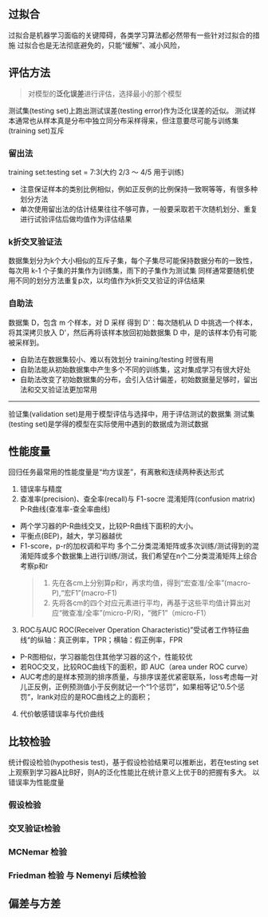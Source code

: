 ## 过拟合
过拟合是机器学习面临的关键障碍，各类学习算法都必然带有一些针对过拟合的措施
过拟合也是无法彻底避免的，只能“缓解”、减小风险，


## 评估方法
> 对模型的**泛化误差**进行评估，选择最小的那个模型

测试集(testing set)上跑出测试误差(testing error)作为泛化误差的近似。
测试样本通常也从样本真是分布中独立同分布采样得来，但注意要尽可能与训练集(training set)互斥

### 留出法
training set:testing set = 7:3(大约 2/3 ～ 4/5 用于训练)
* 注意保证样本的类别比例相似，例如正反例的比例保持一致啊等等，有很多种划分方法
* 单次使用留出法的估计结果往往不够可靠，一般要采取若干次随机划分、重复进行试验评估后做均值作为评估结果

### k折交叉验证法
数据集划分为k个大小相似的互斥子集，每个子集尽可能保持数据分布的一致性，每次用 k-1 个子集的并集作为训练集，雨下的子集作为测试集
同样通常要随机使用不同的划分方法重复p次，以均值作为k折交叉验证的评估结果

### 自助法
数据集 D，包含 m 个样本，对 D 采样 得到 D'：每次随机从 D 中挑选一个样本，将其深拷贝放入 D'，然后再将该样本放回初始数据集 D 中，是的该样本仍有可能被采样到。
* 自助法在数据集较小、难以有效划分 training/testing 时很有用
* 自助法能从初始数据集中产生多个不同的训练集，这对集成学习有很大好处
* 自助法改变了初始数据集的分布，会引入估计偏差，初始数据量足够时，留出法和交叉验证法更加常用

---
验证集(validation set)是用于模型评估与选择中，用于评估测试的数据集
测试集(testing set)是学得的模型在实际使用中遇到的数据成为测试数据

## 性能度量
回归任务最常用的性能度量是“均方误差”，有离散和连续两种表达形式
1. 错误率与精度
2. 查准率(precision)、查全率(recall)与 F1-socre
  混淆矩阵(confusion matrix)
  P-R曲线(查准率-查全率曲线)
  * 两个学习器的P-R曲线交叉，比较P-R曲线下面积的大小。
  * 平衡点(BEP)，越大，学习器越优
  * F1-score，p-r的加权调和平均
多个二分类混淆矩阵或多次训练/测试得到的混淆矩阵或多个数据集上进行训练/测试，我们希望在n个二分类混淆矩阵上综合考察p和r
    > 1. 先在各cm上分别算p和r，再求均值，得到“宏查准/全率”(macro-P),“宏F1”(macro-F1)
    > 2. 先将各cm的四个对应元素进行平均，再基于这些平均值计算出对应“微查准/全率”(micro-P/R)，“微F1”（micro-F1）
3. ROC与AUC
ROC(Receiver Operation Characteristic)”受试者工作特征曲线“的纵轴：真正例率，TPR；横轴：假正例率，FPR
* P-R图相似，学习器能包住其他学习器的这个，性能较优
* 若ROC交叉，比较ROC曲线下的面积，即 AUC（area under ROC curve）
* AUC考虑的是样本预测的排序质量，与排序误差优紧密联系，loss考虑每一对儿正反例，正例预测值小于反例就记一个“1个惩罚”，如果相等记”0.5个惩罚“，lrank对应的是ROC曲线之上的面积；
4. 代价敏感错误率与代价曲线

## 比较检验
统计假设检验(hypothesis test)，基于假设检验结果可以推断出，若在testing set上观察到学习器A比B好，则A的泛化性能比在统计意义上优于B的把握有多大。
以错误率为性能度量
### 假设检验

### 交叉验证t检验
### MCNemar 检验
### Friedman 检验 与 Nemenyi 后续检验

## 偏差与方差
